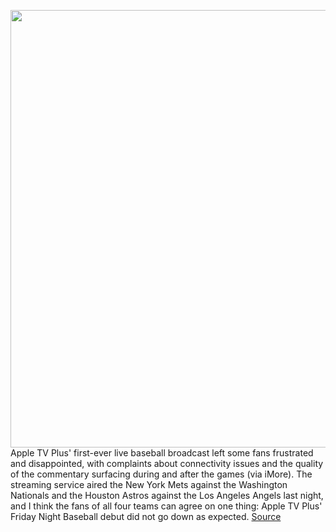 <img src='https://cdn.vox-cdn.com/thumbor/pvnohXFIcIQxuSLYYOMML9jP1DY=/0x0:2040x1360/1200x800/filters:focal(857x517:1183x843)/cdn.vox-cdn.com/uploads/chorus_image/image/70730784/acastro_191030_1777_appletvplus_0001.0.jpg' width='700px' /><br/>
Apple TV Plus' first-ever live baseball broadcast left some fans frustrated and disappointed, with complaints about connectivity issues and the quality of the commentary surfacing during and after the games (via iMore). The streaming service aired the New York Mets against the Washington Nationals and the Houston Astros against the Los Angeles Angels last night, and I think the fans of all four teams can agree on one thing: Apple TV Plus' Friday Night Baseball debut did not go down as expected.
<a href='https://www.theverge.com/2022/4/9/23017927/apple-tv-plus-friday-night-baseball-debut-mlb-fans-disappointed'> Source <a/>